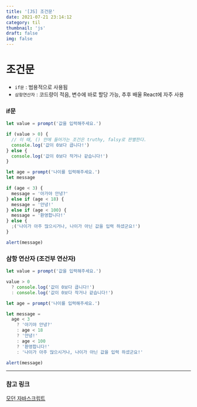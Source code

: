 ```yaml
---
title: '[JS] 조건문'
date: 2021-07-21 23:14:12
category: til
thumbnail: 'js'
draft: false
img: false
---
```


# 조건문

- `if문` : 범용적으로 사용됨
- `삼항연산자` : 코드량이 적음, 변수에 바로 할당 가능, 추후 배울 React에 자주 사용

### if문

```js
let value = prompt('값을 입력해주세요.')

if (value > 0) {
  // 이 때, () 안에 들어가는 조건은 truthy, falsy로 판별한다.
  console.log('값이 0보다 큽니다!')
} else {
  console.log('값이 0보다 작거나 같습니다!')
}
```

```js
let age = prompt('나이를 입력해주세요.')
let message

if (age < 3) {
  message = '아가야 안녕?'
} else if (age < 18) {
  message = '안녕!'
} else if (age < 100) {
  message = '환영합니다!'
} else {
  ;('나이가 아주 많으시거나, 나이가 아닌 값을 입력 하셨군요!')
}

alert(message)
```

### 삼항 연산자 (조건부 연산자)

```js
let value = prompt('값을 입력해주세요.')

value > 0
  ? console.log('값이 0보다 큽니다!')
  : console.log('값이 0보다 작거나 같습니다!')
```

```js
let age = prompt('나이를 입력해주세요.')

let message =
  age < 3
    ? '아기야 안녕?'
    : age < 18
    ? '안녕!'
    : age < 100
    ? '환영합니다!'
    : '나이가 아주 많으시거나, 나이가 아닌 값을 입력 하셨군요!'

alert(message)
```

---

### 참고 링크

[모던 자바스크립트](https://ko.javascript.info/ifelse)
